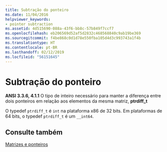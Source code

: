 ```yaml
---
title: Subtração do ponteiro
ms.date: 11/04/2016
helpviewer_keywords:
- pointer subtraction
ms.assetid: 4d515690-088a-43f6-bb8c-57b849f7ccf7
ms.openlocfilehash: eb206569d52af5d2832c468568840c9ab19be369
ms.sourcegitcommit: f4be868c0d1d78e550fba105d4d3c993743a1f4b
ms.translationtype: HT
ms.contentlocale: pt-BR
ms.lasthandoff: 02/12/2019
ms.locfileid: "56151645"
---
```

# <a name="pointer-subtraction"></a>Subtração do ponteiro

**ANSI 3.3.6, 4.1.1** O tipo de inteiro necessário para manter a diferença entre dois ponteiros em relação aos elementos da mesma matriz, **ptrdiff_t**

O typedef `ptrdiff_t` é `int` na plataforma x86 de 32 bits. Em plataformas de 64 bits, o typedef `ptrdiff_t` é um `__int64`.

## <a name="see-also"></a>Consulte também

[Matrizes e ponteiros](../c-language/arrays-and-pointers.md)
